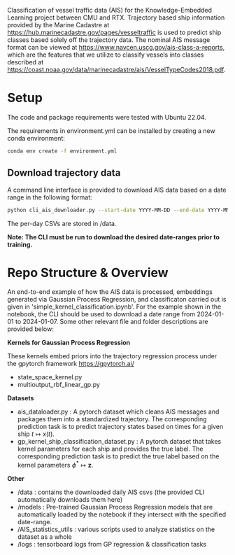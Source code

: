 Classification of vessel traffic data (AIS) for the Knowledge-Embedded Learning project between CMU and RTX. Trajectory based ship information provided by the Marine Cadastre at https://hub.marinecadastre.gov/pages/vesseltraffic is used to predict ship classes based solely off the trajectory data. The nominal AIS message format can be viewed at https://www.navcen.uscg.gov/ais-class-a-reports, which are the features that we utilize to classify vessels into classes described at https://coast.noaa.gov/data/marinecadastre/ais/VesselTypeCodes2018.pdf.


# Setup
The code and package requirements were tested with Ubuntu 22.04. 

The requirements in environment.yml can be installed by creating a new conda environment:

```bash
conda env create -f environment.yml
```
## Download trajectory data
A command line interface is provided to download AIS data based on a date range in the following format:

```bash
python cli_ais_downloader.py --start-date YYYY-MM-DD --end-date YYYY-MM-DD
```

The per-day CSVs are stored in /data. 

**Note: The CLI must be run to download the desired date-ranges prior to training.**

#  Repo Structure & Overview
An end-to-end example of how the AIS data is processed, embeddings generated via Gaussian Process Regression, and classificaton carried out is given in 'simple_kernel_classification.ipynb'. For the example shown in the notebook, the CLI should be used to download a date range from 2024-01-01 to 2024-01-07. Some other relevant file and folder descriptions are provided below:

**Kernels for Gaussian Process Regression**

These kernels embed priors into the trajectory regression process under the gpytorch framework https://gpytorch.ai/
- state_space_kernel.py
- multioutput_rbf_linear_gp.py

**Datasets**
- ais_dataloader.py : A pytorch dataset which cleans AIS messages and packages them into a standardized trajectory. The corresponding prediction task is to predict trajectory states based on times for a given ship $t \mapsto x(t)$.
- gp_kernel_ship_classification_dataset.py : A pytorch dataset that takes kernel parameters for each ship and provides the true label. The corresponding prediction task is to predict the true label based on the kernel parameters $\phi^* \mapsto \mathbf{z}$.

**Other**
- /data : contains the downloaded daily AIS csvs (the provided CLI automatically downloads them here)
- /models : Pre-trained Gaussian Process Regression models that are automatically loaded by the notebook if they intersect with the specified date-range.
- /AIS_statistics_utils : various scripts used to analyze statistics on the dataset as a whole
- /logs : tensorboard logs from GP regression & classification tasks

